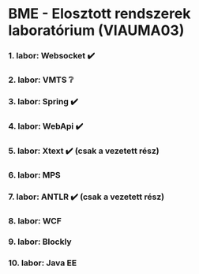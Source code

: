 # BME - Elosztott rendszerek laboratórium (VIAUMA03)

### 1. labor: Websocket :heavy_check_mark:

### 2. labor: VMTS :grey_question:

### 3. labor: Spring :heavy_check_mark:

### 4. labor: WebApi :heavy_check_mark:

### 5. labor: Xtext :heavy_check_mark: (csak a vezetett rész)

### 6. labor: MPS

### 7. labor: ANTLR :heavy_check_mark: (csak a vezetett rész)

### 8. labor: WCF

### 9. labor: Blockly

### 10. labor: Java EE

